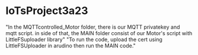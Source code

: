 # IoTsProject3a23
"In the MQTTcontrolled_Motor folder, there is our MQTT privatekey and mqtt script. in side of that, the MAIN folder consist of our Motor's script with LittleFSuploader library"
"To run the code, upload the cert using LittleFSUploader in arudino then run the MAIN code."
